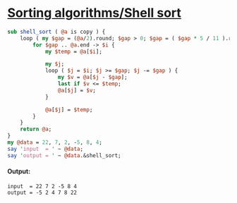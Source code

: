 [1]: https://rosettacode.org/wiki/Sorting_algorithms/Shell_sort

# [Sorting algorithms/Shell sort][1]



```perl
sub shell_sort ( @a is copy ) {
    loop ( my $gap = (@a/2).round; $gap > 0; $gap = ( $gap * 5 / 11 ).round ) {
        for $gap .. @a.end -> $i {
            my $temp = @a[$i];

            my $j;
            loop ( $j = $i; $j >= $gap; $j -= $gap ) {
                my $v = @a[$j - $gap];
                last if $v <= $temp;
                @a[$j] = $v;
            }

            @a[$j] = $temp;
        }
    }
    return @a;
}
my @data = 22, 7, 2, -5, 8, 4;
say 'input  = ' ~ @data;
say 'output = ' ~ @data.&shell_sort;
```

#### Output:
```
input  = 22 7 2 -5 8 4
output = -5 2 4 7 8 22
```
